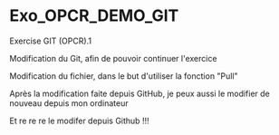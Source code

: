 # Exo_OPCR_DEMO_GIT
Exercise GIT (OPCR).1 

Modification du Git, afin de pouvoir continuer l'exercice

Modification du fichier, dans le but d'utiliser la fonction "Pull" 

Après la modification faite depuis GitHub, je peux aussi le modifier de nouveau depuis mon ordinateur

Et re re re le modifer depuis Github !!!
